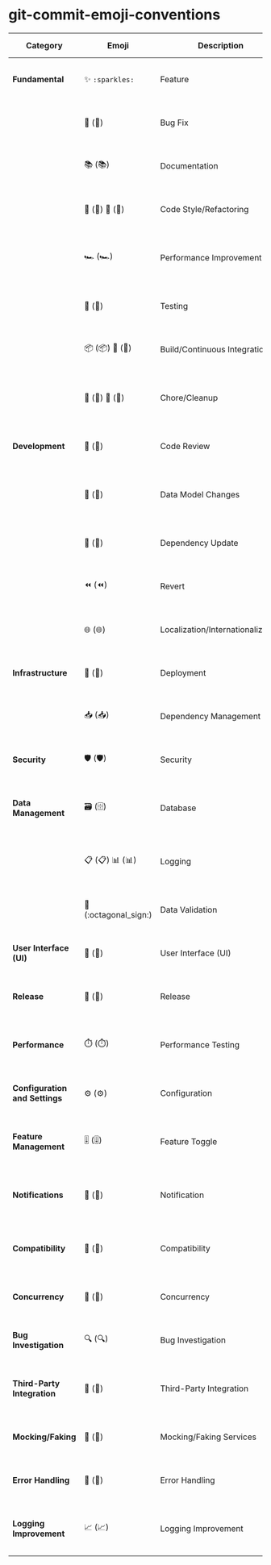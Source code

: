# git-commit-emoji-conventions

| Category                   | Emoji                           | Description                                          | Commit Example 1                                | Commit Example 2                              |
|----------------------------|---------------------------------|------------------------------------------------------|--------------------------------------------------------|--------------------------------------------------------|
| **Fundamental**            | ✨ `:sparkles:`                  | Feature                                              | "Implement user authentication feature"                | "Add OAuth2 support for user authentication"           |
|                            | 🐛 (:bug:)                       | Bug Fix                                              | "Fix null pointer exception in user login"             | "Resolve issue with incorrect error handling"          |
|                            | 📚 (:books:)                     | Documentation                                        | "Update API documentation for new endpoints"          | "Add usage examples to API documentation"              |
|                            | 💎 (:gem:) 🔨 (:hammer:)         | Code Style/Refactoring                               | "Refactor utility class for better readability"        | "Improve code structure in utility functions"          |
|                            | 🏎️ (:racing_car:)               | Performance Improvement                              | "Optimize database queries for faster response"       | "Improve caching mechanism for better performance"    |
|                            | 🚨 (:rotating_light:)           | Testing                                              | "Add unit tests for user registration module"          | "Enhance test coverage for user authentication"       |
|                            | 📦 (:package:) 👷 (:construction_worker:) | Build/Continuous Integration                    | "Update dependencies for security patch"               | "Configure CI/CD pipeline for automated testing"      |
|                            | 🔧 (:wrench:) 🧹 (:broom:)       | Chore/Cleanup                                        | "Remove unused variables and optimize imports"         | "Clean up code for better codebase maintenance"        |
| **Development**            | 👀 (:eyes:)                      | Code Review                                          | "Address code review feedback for feature X"           | "Incorporate code review suggestions for feature Y"    |
|                            | 🔀 (:twisted_rightwards_arrows:) | Data Model Changes                              | "Add new fields to the user model"                      | "Modify database schema to support new features"       |
|                            | 🔀 (:twisted_rightwards_arrows:) | Dependency Update                                    | "Update Spring Boot version to 2.5.0"                  | "Upgrade dependencies to latest versions"              |
|                            | ⏪ (:rewind:)                    | Revert                                               | "Revert last commit due to issues"                     | "Undo recent changes to fix unintended consequences"  |
|                            | 🌐 (:globe_with_meridians:)      | Localization/Internationalization                   | "Translate error messages to French"                  | "Localize UI strings for Spanish language"             |
| **Infrastructure**         | 🚚 (:truck:)                     | Deployment                                           | "Deploy application to production server"              | "Automate deployment process with Docker"             |
|                            | 📥 (:inbox_tray:)                | Dependency Management                                | "Add new library for enhanced data processing"         | "Manage dependencies with Gradle for consistency"     |
| **Security**               | 🛡️ (:shield:)                   | Security                                             | "Implement secure password hashing"                    | "Enhance encryption for sensitive user data"           |
| **Data Management**        | 🗃️ (:file_cabinet:)             | Database                                             | "Create migration script for new database schema"       | "Optimize database indexes for improved performance"  |
|                            | 📋 (:clipboard:) 📊 (:bar_chart:) | Logging                                          | "Update logging format for better analysis"            | "Implement structured logging for easier troubleshooting"|
|                            | 🛑 (:octagonal_sign:)            | Data Validation                                      | "Validate user input to prevent SQL injection"         | "Implement input validation for form submissions"      |
| **User Interface (UI)**    | 🎨 (:art:)                       | User Interface (UI)                                  | "Redesign homepage for improved user experience"       | "Implement responsive design for mobile users"        |
| **Release**                | 🎉 (:tada:)                      | Release                                              | "Release version 1.0.0 with new features"               | "Prepare release candidate for QA testing"            |
| **Performance**            | ⏱️ (:stopwatch:)                 | Performance Testing                                  | "Run load tests to measure system performance"         | "Conduct stress testing to identify performance bottlenecks"|
| **Configuration and Settings** | ⚙️ (:gear:)                  | Configuration                                        | "Update application properties for production"         | "Configure environment variables for deployment"      |
| **Feature Management**     | 🎚️ (:level_slider:)              | Feature Toggle                                       | "Implement feature toggle for experimental feature"    | "Enable feature toggle for A/B testing"               |
| **Notifications**          | 🔔 (:bell:)                      | Notification                                         | "Send email notification on user registration"         | "Implement push notifications for real-time updates"   |
| **Compatibility**          | 🔁 (:repeat_one:)                | Compatibility                                       | "Ensure compatibility with Java 11"                   | "Test compatibility with latest browser versions"     |
| **Concurrency**            | 🔄 (:arrows_counterclockwise:)   | Concurrency                                          | "Implement thread-safe caching mechanism"              | "Optimize concurrency for parallel processing"        |
| **Bug Investigation**      | 🔍 (:mag:)                       | Bug Investigation                                   | "Investigate and fix issue with data corruption"        | "Analyze and address bug reports from user feedback"  |
| **Third-Party Integration** | 🤝 (:handshake:)                 | Third-Party Integration                              | "Integrate payment gateway for online transactions"    | "Implement API integration for third-party service"   |
| **Mocking/Faking**         | 🤖 (:robot:)                     | Mocking/Faking Services                              | "Implement mock service for external API testing"      | "Create dummy data service for testing purposes"      |
| **Error Handling**         | 🚨 (:rotating_light:)           | Error Handling                                       | "Improve error handling for user input validation"      | "Enhance error messages for better user understanding" |
| **Logging Improvement**    | 📈 (:chart_with_upwards_trend:) | Logging Improvement                                  | "Enhance logging to capture additional metrics"        | "Implement log rotation for efficient log management"  |

